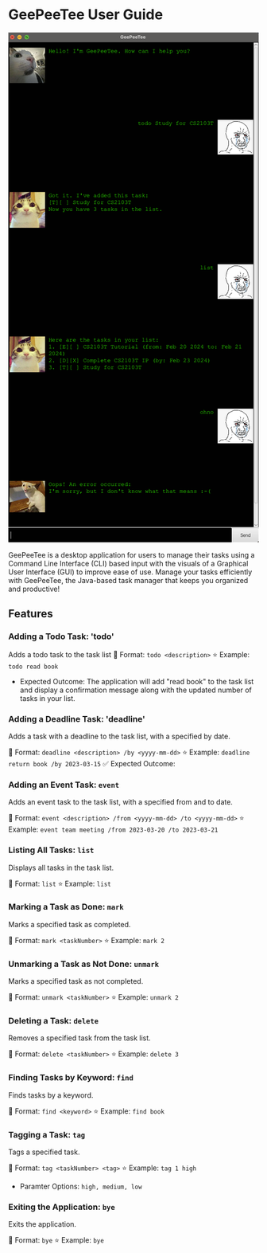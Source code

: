 # GeePeeTee User Guide

![Alt GeePeeTee](/docs/Ui.png)

GeePeeTee is a desktop application for users to manage their tasks using a Command Line Interface (CLI) based input with the visuals of a Graphical User Interface (GUI) to improve ease of use. Manage your tasks efficiently with GeePeeTee, the Java-based task manager that keeps you organized and productive!


## Features

### Adding a Todo Task: 'todo'
Adds a todo task to the task list
:small_blue_diamond: Format: `todo <description>`
:star: Example: `todo read book`
- Expected Outcome: The application will add "read book" to the task list and display a confirmation message along with the updated number of tasks in your list.

### Adding a Deadline Task: 'deadline'
Adds a task with a deadline to the task list, with a specified by date.

:small_blue_diamond: Format: `deadline <description> /by <yyyy-mm-dd>`
:star: Example: `deadline return book /by 2023-03-15`
:white_check_mark: Expected Outcome: 

### Adding an Event Task: `event`

Adds an event task to the task list, with a specified from and to date.

:small_blue_diamond: Format: `event <description> /from <yyyy-mm-dd> /to <yyyy-mm-dd>`
:star: Example: `event team meeting /from 2023-03-20 /to 2023-03-21`


### Listing All Tasks: `list`

Displays all tasks in the task list.

:small_blue_diamond: Format: `list`
:star: Example: `list`

### Marking a Task as Done: `mark`

Marks a specified task as completed.

:small_blue_diamond: Format: `mark <taskNumber>`
:star: Example: `mark 2`

### Unmarking a Task as Not Done: `unmark`

Marks a specified task as not completed.

:small_blue_diamond: Format: `unmark <taskNumber>`
:star: Example: `unmark 2`

### Deleting a Task: `delete`

Removes a specified task from the task list.

:small_blue_diamond: Format: `delete <taskNumber>`
:star: Example: `delete 3`

### Finding Tasks by Keyword: `find`

Finds tasks by a keyword.

:small_blue_diamond: Format: `find <keyword>`
:star: Example: `find book`

### Tagging a Task: `tag`

Tags a specified task.

:small_blue_diamond: Format: `tag <taskNumber> <tag>`
:star: Example: `tag 1 high`
- Paramter Options: `high, medium, low`

### Exiting the Application: `bye`

Exits the application.

:small_blue_diamond: Format: `bye`
:star: Example: `bye`